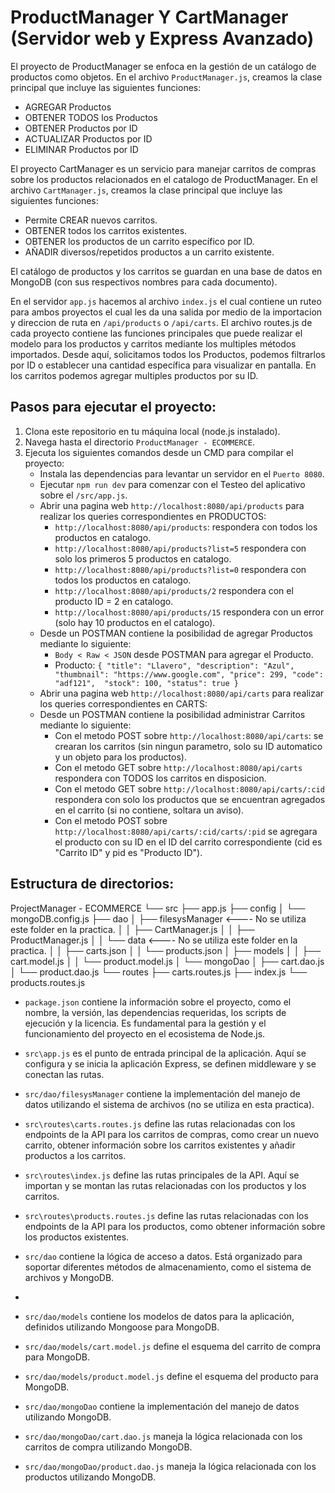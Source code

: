 # ProductManager Y CartManager (Servidor web y Express Avanzado)

El proyecto de ProductManager se enfoca en la gestión de un catálogo de productos como objetos.
En el archivo `ProductManager.js`, creamos la clase principal que incluye las siguientes funciones:
  - AGREGAR Productos
  - OBTENER TODOS los Productos
  - OBTENER Productos por ID
  - ACTUALIZAR Productos por ID
  - ELIMINAR Productos por ID

El proyecto CartManager es un servicio para manejar carritos de compras sobre los productos relacionados en el catalogo de ProductManager.
En el archivo `CartManager.js`, creamos la clase principal que incluye las siguientes funciones:
  - Permite CREAR nuevos carritos.
  - OBTENER todos los carritos existentes.
  - OBTENER los productos de un carrito específico por ID.
  - AÑADIR diversos/repetidos productos a un carrito existente.

El catálogo de productos y los carritos se guardan en una base de datos en MongoDB (con sus respectivos nombres para cada documento).

En el servidor `app.js` hacemos al archivo `index.js` el cual contiene un ruteo para ambos proyectos el cual les da una salida por medio de la importacion y direccion de ruta en `/api/products` o `/api/carts`.
El archivo routes.js de cada proyecto contiene las funciones principales que puede realizar el modelo para los productos y carritos mediante los multiples métodos importados. Desde aquí, solicitamos todos los Productos, podemos filtrarlos por ID o establecer una cantidad específica para visualizar en pantalla. En los carritos podemos agregar multiples productos por su ID.

## Pasos para ejecutar el proyecto:
1. Clona este repositorio en tu máquina local (node.js instalado).
2. Navega hasta el directorio `ProductManager - ECOMMERCE`.
3. Ejecuta los siguientes comandos desde un CMD para compilar el proyecto:
    - Instala las dependencias para levantar un servidor en el `Puerto 8080`.
    - Ejecutar `npm run dev` para comenzar con el Testeo del aplicativo sobre el `/src/app.js`.
    - Abrir una pagina web `http://localhost:8080/api/products` para realizar los queries correspondientes en PRODUCTOS:
      * `http://localhost:8080/api/products`: respondera con todos los productos en catalogo.
      * `http://localhost:8080/api/products?list=5` respondera con solo los primeros 5 productos en catalogo.
      * `http://localhost:8080/api/products?list=0` respondera con todos los productos en catalogo.
      * `http://localhost:8080/api/products/2` respondera con el producto ID = 2 en catalogo.
      * `http://localhost:8080/api/products/15` respondera con un error (solo hay 10 productos en el catalogo).
    - Desde un POSTMAN contiene la posibilidad de agregar Productos mediante lo siguiente:
      * `Body < Raw < JSON` desde POSTMAN para agregar el Producto.
      * Producto: `{
         "title": "Llavero",
         "description": "Azul",
         "thumbnail": "https://www.google.com",
         "price": 299,
         "code": "adf121", 
         "stock": 100,
         "status": true
        }`
    - Abrir una pagina web `http://localhost:8080/api/carts` para realizar los queries correspondientes en CARTS:
    - Desde un POSTMAN contiene la posibilidad administrar Carritos mediante lo siguiente:
      * Con el metodo POST sobre `http://localhost:8080/api/carts`: se crearan los carritos (sin ningun parametro, solo su ID automatico y un objeto para los productos).
      * Con el metodo GET sobre `http://localhost:8080/api/carts` respondera con TODOS los carritos en disposicion.
      * Con el metodo GET sobre `http://localhost:8080/api/carts/:cid` respondera con solo los productos que se encuentran agregados en el carrito (si no contiene, soltara un aviso).
      * Con el metodo POST sobre `http://localhost:8080/api/carts/:cid/carts/:pid` se agregara el producto con su ID en el ID del carrito correspondiente (cid es "Carrito ID" y pid es "Producto ID").
      
## Estructura de directorios:
ProjectManager - ECOMMERCE
└── src
    ├── app.js
    ├── config
    │   └── mongoDB.config.js
    ├── dao
    │   ├── filesysManager <---- No se utiliza este folder en la practica.
    │   │   ├── CartManager.js 
    │   │   ├── ProductManager.js
    │   │   └── data <---- No se utiliza este folder en la practica.
    │   │       ├── carts.json
    │   │       └── products.json
    │   ├── models
    │   │   ├── cart.model.js
    │   │   └── product.model.js
    │   └── mongoDao
    │       ├── cart.dao.js
    │       └── product.dao.js
    └── routes
        ├── carts.routes.js
        ├── index.js
        └── products.routes.js

  - `package.json` contiene la información sobre el proyecto, como el nombre, la versión, las dependencias requeridas, los scripts de ejecución y la licencia. Es fundamental para la gestión y el funcionamiento del proyecto en el ecosistema de Node.js.
  - `src\app.js` es el punto de entrada principal de la aplicación. Aquí se configura y se inicia la aplicación Express, se definen middleware y se conectan las rutas.

  - `src/dao/filesysManager` contiene la implementación del manejo de datos utilizando el sistema de archivos (no se utiliza en esta practica).

  - `src\routes\carts.routes.js` define las rutas relacionadas con los endpoints de la API para los carritos de compras, como crear un nuevo carrito, obtener información sobre los carritos existentes y añadir productos a los carritos.
  - `src\routes\index.js` define las rutas principales de la API. Aquí se importan y se montan las rutas relacionadas con los productos y los carritos.
  - `src\routes\products.routes.js` define las rutas relacionadas con los endpoints de la API para los productos, como obtener información sobre los productos existentes.
  
  - `src/dao` contiene la lógica de acceso a datos. Está organizado para soportar diferentes métodos de almacenamiento, como el sistema de archivos y MongoDB.
  - 
  - `src/dao/models` contiene los modelos de datos para la aplicación, definidos utilizando Mongoose para MongoDB.
  - `src/dao/models/cart.model.js` define el esquema del carrito de compra para MongoDB.
  - `src/dao/models/product.model.js` define el esquema del producto para MongoDB.

  - `src/dao/mongoDao` contiene la implementación del manejo de datos utilizando MongoDB.
  - `src/dao/mongoDao/cart.dao.js` maneja la lógica relacionada con los carritos de compra utilizando MongoDB.
  - `src/dao/mongoDao/product.dao.js` maneja la lógica relacionada con los productos utilizando MongoDB.
 

